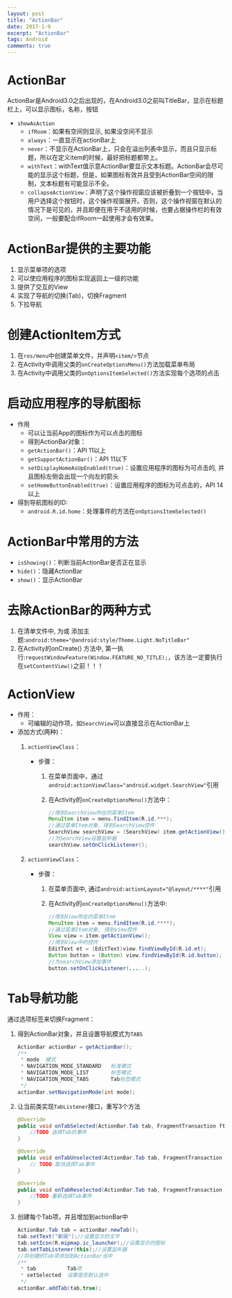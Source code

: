 ```yaml
---
layout: post
title: "ActionBar"
date: 2017-1-9
excerpt: "ActionBar"
tags: Android
comments: true
---
```


# ActionBar
ActionBar是Android3.0之后出现的，在Android3.0之前叫TitleBar，显示在标题栏上，可以显示图标，名称，按钮

- ``showAsAction``
	- ``ifRoom``：如果有空间则显示, 如果没空间不显示
	- ``always``：一直显示在actionBar上
	- ``never``：不显示在ActionBar上，只会在溢出列表中显示，而且只显示标题，所以在定义item的时候，最好把标题都带上。    
	- ``withText``：withText值示意ActionBar要显示文本标题。ActionBar会尽可能的显示这个标题，但是，如果图标有效并且受到ActionBar空间的限制，文本标题有可能显示不全。
	- ``collapseActionView``：声明了这个操作视窗应该被折叠到一个按钮中，当用户选择这个按钮时，这个操作视窗展开。否则，这个操作视窗在默认的情况下是可见的，并且即便在用于不适用的时候，也要占据操作栏的有效空间，一般要配合ifRoom一起使用才会有效果。

# ActionBar提供的主要功能
1. 显示菜单项的选项
2. 可以使应用程序的图标实现返回上一级的功能
3. 提供了交互的View
4. 实现了导航的切换(Tab)，切换Fragment
5. 下拉导航

# 创建ActionItem方式
1. 在``res/menu``中创建菜单文件，并声明``<item/>``节点
2. 在Activity中调用父类的``onCreateOptionsMenu()``方法加载菜单布局
3. 在Activity中调用父类的``onOptionsItemSelected()``方法实现每个选项的点击

# 启动应用程序的导航图标
- 作用
	- 可以让当前App的图标作为可以点击的图标
	- 得到ActionBar对象：
	- ``getActionBar()``：API 11以上
	- ``getSupportActionBar()``：API 11以下
	- ``setDisplayHomeAsUpEnabled(true)``：设置应用程序的图标为可点击的, 并且图标左侧会出现一个向左的箭头
	- ``setHomeButtonEnabled(true)``：设置应用程序的图标为可点击的，API 14以上
- 得到导航图标的ID:
	- ``android.R.id.home``：处理事件的方法在``onOptionsItemSelected()``

# ActionBar中常用的方法
- ``isShowing()``：判断当前ActionBar是否正在显示
- ``hide()``：隐藏ActionBar
- ``show()``：显示ActionBar

# 去除ActionBar的两种方式
1. 在清单文件中, 为<application/>或<activity/> 添加主题:``android:theme="@android:style/Theme.Light.NoTitleBar" ``
2. 在Activity的onCreate() 方法中, 第一执行:``requestWindowFeature(Window.FEATURE_NO_TITLE);``，该方法一定要执行在``setContentView()``之前！！！

# ActionView
- 作用：
	- 可编辑的动作项，如``SearchView``可以直接显示在ActionBar上
- 添加方式(两种)：
	1. ``actionViewClass``：
		- 步骤：
			1. 在菜单页面中，通过``android:actionViewClass="android.widget.SearchView"``引用
			2. 在Activity的``onCreateOptionsMenu()``方法中：
         	
				```java
				//得到SearchView所在的菜单Item
				MenuItem item = menu.findItem(R.id.***);
				//通过菜单Item对象，得到SearchView控件
				SearchView searchView = (SearchView) item.getActionView();
				//为SearchView设置监听器
				searchView.setOnClickListener();
				```
				
	2. ``actionViewClass``：
		- 步骤：
			1. 在菜单页面中, 通过``android:actionLayout="@layout/****"``引用
			2. 在Activity的``onCreateOptionsMenu()``方法中:
		  		
		  		```java
		  		//得到View所在的菜单Item
				MenuItem item = menu.findItem(R.id.****);
				//通过菜单Item对象, 得到view控件
				View view = item.getActionView();
				//得到View中的控件
				EditText et = (EditText)view.findViewById(R.id.et);
				Button button = (Button) view.findViewById(R.id.button);
				//为searchView添加事件
				button.setOnClickListener(.....);
		  		```

# Tab导航功能
通过选项标签来切换Fragment：

1. 得到ActionBar对象，并且设置导航模式为``TABS``

	```java
	ActionBar actionBar = getActionBar();
	/**
	 * mode  模式
	 * NAVIGATION_MODE_STANDARD   标准模式
	 * NAVIGATION_MODE_LIST       标签模式
	 * NAVIGATION_MODE_TABS       Tab标签模式
	 */
	actionBar.setNavigationMode(int mode);
	```

2. 让当前类实现``TabListener``接口，重写3个方法

	```java
	@Override
	public void onTabSelected(ActionBar.Tab tab, FragmentTransaction ft) {
	    //TODO 选择Tab的事件
	}
	
	@Override
	public void onTabUnselected(ActionBar.Tab tab, FragmentTransaction ft) {
	    // TODO 取消选择Tab事件
	}
	
	@Override
	public void onTabReselected(ActionBar.Tab tab, FragmentTransaction ft) {
	    //TODO 重新选择Tab事件
	}
	```

3. 创建每个Tab项，并且增加到actionBar中

	```java
	ActionBar.Tab tab = actionBar.newTab();
	tab.setText("新闻");//设置显示的文字
	tab.setIcon(R.mipmap.ic_launcher);//设置显示的图标
	tab.setTabListener(this);//设置监听器
	//将创建的Tab项添加到ActionBar当中
	/**
	 * tab          Tab项
	 * setSelected  设置是否默认选中
	 */
	actionBar.addTab(tab,true);
	```